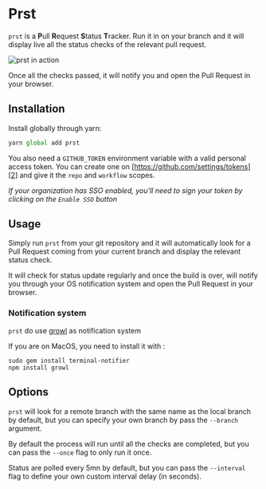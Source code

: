 # Prst

`prst` is a **P**ull **R**equest **S**tatus **T**racker. Run it in on your
branch and it will display live all the status checks of the relevant pull
request.

![prst in action][1]

Once all the checks passed, it will notify you and open the Pull Request in your
browser.

## Installation

Install globally through yarn:

```javascript
yarn global add prst
```

You also need a `GITHUB_TOKEN` environment variable with a valid personal access
token. You can create one on [https://github.com/settings/tokens][2] and give it
the `repo` and `workflow` scopes.

_If your organization has SSO enabled, you'll need to sign your token by
clicking on the `Enable SSO` button_

## Usage

Simply run `prst` from your git repository and it will automatically look for
a Pull Request coming from your current branch and display the relevant status
check.

It will check for status update regularly and once the build is over, will
notify you through your OS notification system and open the Pull Request in your
browser.

### Notification system

`prst` do use [growl][3] as notification system

If you are on MacOS, you need to install it with :

```
sudo gem install terminal-notifier
npm install growl
```

## Options

`prst` will look for a remote branch with the same name as the local branch by
default, but you can specify your own branch by pass the `--branch` argument.

By default the process will run until all the checks are completed, but you can
pass the `--once` flag to only run it once.

Status are polled every 5mn by default, but you can pass the `--interval` flag
to define your own custom interval delay (in seconds).

[1]: https://raw.githubusercontent.com/pixelastic/prst/master/.github/screenshot.png
[2]: https://github.com/settings/tokens
[3]: https://classic.yarnpkg.com/en/package/growl
